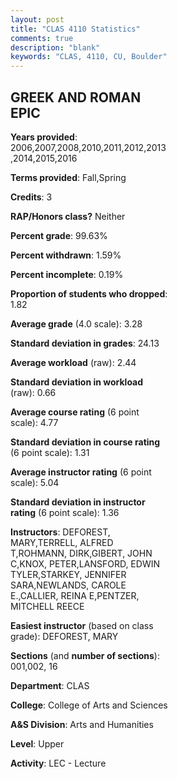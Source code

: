 ```yaml
---
layout: post
title: "CLAS 4110 Statistics"
comments: true
description: "blank"
keywords: "CLAS, 4110, CU, Boulder"
--- 
```

<head>
<script src="https://ajax.googleapis.com/ajax/libs/jquery/2.1.3/jquery.min.js"></script>
<script src="https://dl.dropboxusercontent.com/s/pc42nxpaw1ea4o9/highcharts.js?dl=0"></script>
<!-- <script src="../assets/js/highcharts.js"></script> -->
<style type="text/css">@font-face {
	font-family: "Bebas Neue";
	src: url(https://www.filehosting.org/file/details/544349/BebasNeue%20Regular.otf) format("opentype");
	}
	h1.Bebas { 
		font-family: "Bebas Neue", Verdana, Tahoma;
	}
</style>
</head>
<body>
	<div id="container" style="float: right; width: 45%; height: 88%; margin-left: 2.5%; margin-right: 2.5%;"></div>
	<script language="JavaScript">
		$(document).ready(function() {
		var chart = {type: 'column'};
		var title = {text: 'Grade Distribution'};
		var xAxis = {categories: ['A','B','C','D','F'],crosshair: true};
		var yAxis = {min: 0,title: {text: 'Percentage'}};
		var tooltip = {headerFormat: '<center><b><span style="font-size:20px">{point.key}</span></b></center>',
		               pointFormat: '<td style="padding:0"><b>{point.y:.1f}%</b></td>',
		               footerFormat: '</table>',shared: true,useHTML: true};
		var plotOptions = {column: {pointPadding: 0.0,borderWidth: 0}};  
		var credits = {enabled: false};var series= [{name: 'Percent',data: [49.58,36.04,10.32,2.03,2.03,]}];
		var json = {};
		json.chart = chart;
		json.title = title;
		json.tooltip = tooltip;
		json.xAxis = xAxis;
		json.yAxis = yAxis;  
		json.series = series;
		json.plotOptions = plotOptions;  
		json.credits = credits;
		$('#container').highcharts(json);
	});
	</script>
</body>
			   
## GREEK AND ROMAN EPIC

**Years provided**: 2006,2007,2008,2010,2011,2012,2013,2014,2015,2016

**Terms provided**: Fall,Spring

**Credits**: 3

**RAP/Honors class?** Neither

**Percent grade**: 99.63%

**Percent withdrawn**: 1.59%

**Percent incomplete**: 0.19%

**Proportion of students who dropped**: 1.82

**Average grade** (4.0 scale): 3.28

**Standard deviation in grades**: 24.13

**Average workload** (raw): 2.44

**Standard deviation in workload** (raw): 0.66

**Average course rating** (6 point scale): 4.77

**Standard deviation in course rating** (6 point scale): 1.31

**Average instructor rating** (6 point scale): 5.04

**Standard deviation in instructor rating** (6 point scale): 1.36

**Instructors**: DEFOREST, MARY,TERRELL, ALFRED T,ROHMANN, DIRK,GIBERT, JOHN C,KNOX, PETER,LANSFORD, EDWIN TYLER,STARKEY, JENNIFER SARA,NEWLANDS, CAROLE E.,CALLIER, REINA E,PENTZER, MITCHELL REECE

**Easiest instructor** (based on class grade): DEFOREST, MARY

**Sections** (and **number of sections**): 001,002, 16

**Department**: CLAS

**College**: College of Arts and Sciences

**A&S Division**: Arts and Humanities

**Level**: Upper

**Activity**: LEC - Lecture
